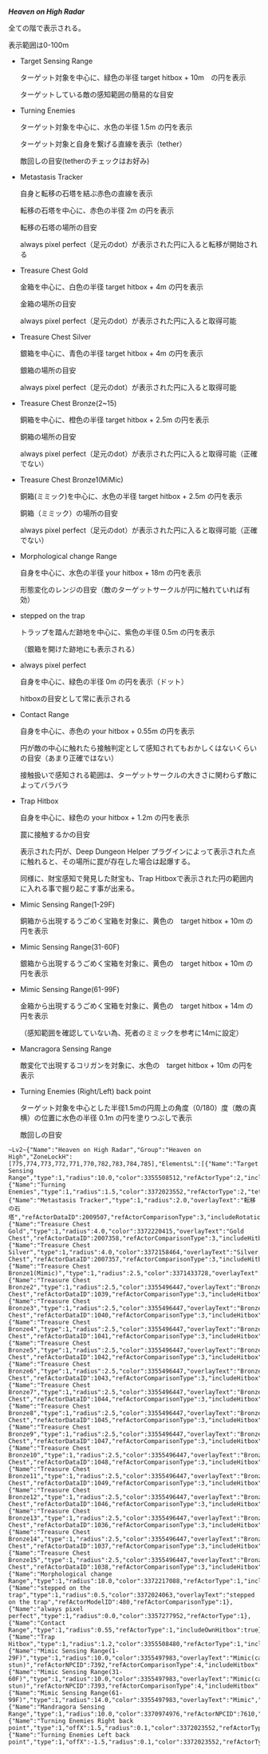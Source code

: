 ***Heaven on High Radar***

  全ての階で表示される。

  表示範囲は0-100m

* Target Sensing Range

  ターゲット対象を中心に、緑色の半径 target hitbox + 10m　の円を表示

  ターゲットしている敵の感知範囲の簡易的な目安

* Turning Enemies

  ターゲット対象を中心に、水色の半径 1.5m の円を表示

  ターゲット対象と自身を繋げる直線を表示（tether）

  敵回しの目安(tetherのチェックはお好み)

* Metastasis Tracker

  自身と転移の石塔を結ぶ赤色の直線を表示

  転移の石塔を中心に、赤色の半径 2m の円を表示

  転移の石塔の場所の目安

  always pixel perfect（足元のdot）が表示された円に入ると転移が開始される

* Treasure Chest Gold

  金箱を中心に、白色の半径 target hitbox + 4m の円を表示

  金箱の場所の目安

  always pixel perfect（足元のdot）が表示された円に入ると取得可能

* Treasure Chest Silver

  銀箱を中心に、青色の半径 target hitbox + 4m の円を表示

  銀箱の場所の目安

  always pixel perfect（足元のdot）が表示された円に入ると取得可能

* Treasure Chest Bronze(2~15)

  銅箱を中心に、橙色の半径 target hitbox + 2.5m の円を表示

  銅箱の場所の目安

  always pixel perfect（足元のdot）が表示された円に入ると取得可能（正確でない）

* Treasure Chest Bronze1(MiMic)

  銅箱(ミミック)を中心に、水色の半径 target hitbox + 2.5m の円を表示

  銅箱（ミミック）の場所の目安

  always pixel perfect（足元のdot）が表示された円に入ると取得可能（正確でない）

* Morphological change Range

  自身を中心に、水色の半径 your hitbox + 18m の円を表示

  形態変化のレンジの目安（敵のターゲットサークルが円に触れていれば有効）

* stepped on the trap

  トラップを踏んだ跡地を中心に、紫色の半径 0.5m の円を表示

  （銀箱を開けた跡地にも表示される）

* always pixel perfect

  自身を中心に、緑色の半径 0m の円を表示（ドット）

  hitboxの目安として常に表示される

* Contact Range

  自身を中心に、赤色の your hitbox + 0.55m の円を表示

  円が敵の中心に触れたら接触判定として感知されてもおかしくはないくらいの目安（あまり正確ではない）

  接触扱いで感知される範囲は、ターゲットサークルの大きさに関わらず敵によってバラバラ

* Trap Hitbox

  自身を中心に、緑色の your hitbox + 1.2m の円を表示

  罠に接触するかの目安

  表示された円が、Deep Dungeon Helper プラグインによって表示された点に触れると、その場所に罠が存在した場合は起爆する。

  同様に、財宝感知で発見した財宝も、Trap Hitboxで表示された円の範囲内に入れる事で掘り起こす事が出来る。

* Mimic Sensing Range(1-29F)

  銅箱から出現するうごめく宝箱を対象に、黄色の　target hitbox + 10m の円を表示

* Mimic Sensing Range(31-60F)

  銀箱から出現するうごめく宝箱を対象に、黄色の　target hitbox + 10m の円を表示

* Mimic Sensing Range(61-99F)

  金箱から出現するうごめく宝箱を対象に、黄色の　target hitbox + 14m の円を表示

  （感知範囲を確認していない為、死者のミミックを参考に14mに設定）

* Mancragora Sensing Range

  敵変化で出現するコリガンを対象に、水色の　target hitbox + 10m の円を表示

* Turning Enemies (Right/Left) back point

  ターゲット対象を中心とした半径1.5mの円周上の角度（0/180）度（敵の真横）の位置に水色の半径 0.1m の円を塗りつぶしで表示

  敵回しの目安  

```
~Lv2~{"Name":"Heaven on High Radar","Group":"Heaven on High","ZoneLockH":[775,774,773,772,771,770,782,783,784,785],"ElementsL":[{"Name":"Target Sensing Range","type":1,"radius":10.0,"color":3355508512,"refActorType":2,"includeHitbox":true},{"Name":"Turning Enemies","type":1,"radius":1.5,"color":3372023552,"refActorType":2,"tether":true},{"Name":"Metastasis Tracker","type":1,"radius":2.0,"overlayText":"転移の石塔","refActorDataID":2009507,"refActorComparisonType":3,"includeRotation":true,"tether":true},{"Name":"Treasure Chest Gold","type":1,"radius":4.0,"color":3372220415,"overlayText":"Gold Chest","refActorDataID":2007358,"refActorComparisonType":3,"includeHitbox":true},{"Name":"Treasure Chest Silver","type":1,"radius":4.0,"color":3372158464,"overlayText":"Silver Chest","refActorDataID":2007357,"refActorComparisonType":3,"includeHitbox":true},{"Name":"Treasure Chest Bronze1(Mimic)","type":1,"radius":2.5,"color":3371433728,"overlayText":"Mimic","refActorDataID":2006020,"refActorComparisonType":3,"includeHitbox":true},{"Name":"Treasure Chest Bronze2","type":1,"radius":2.5,"color":3355496447,"overlayText":"Bronze Chest","refActorDataID":1039,"refActorComparisonType":3,"includeHitbox":true},{"Name":"Treasure Chest Bronze3","type":1,"radius":2.5,"color":3355496447,"overlayText":"Bronze Chest","refActorDataID":1040,"refActorComparisonType":3,"includeHitbox":true},{"Name":"Treasure Chest Bronze4","type":1,"radius":2.5,"color":3355496447,"overlayText":"Bronze Chest","refActorDataID":1041,"refActorComparisonType":3,"includeHitbox":true},{"Name":"Treasure Chest Bronze5","type":1,"radius":2.5,"color":3355496447,"overlayText":"Bronze Chest","refActorDataID":1042,"refActorComparisonType":3,"includeHitbox":true},{"Name":"Treasure Chest Bronze6","type":1,"radius":2.5,"color":3355496447,"overlayText":"Bronze Chest","refActorDataID":1043,"refActorComparisonType":3,"includeHitbox":true},{"Name":"Treasure Chest Bronze7","type":1,"radius":2.5,"color":3355496447,"overlayText":"Bronze Chest","refActorDataID":1044,"refActorComparisonType":3,"includeHitbox":true},{"Name":"Treasure Chest Bronze8","type":1,"radius":2.5,"color":3355496447,"overlayText":"Bronze Chest","refActorDataID":1045,"refActorComparisonType":3,"includeHitbox":true},{"Name":"Treasure Chest Bronze9","type":1,"radius":2.5,"color":3355496447,"overlayText":"Bronze Chest","refActorDataID":1047,"refActorComparisonType":3,"includeHitbox":true},{"Name":"Treasure Chest Bronze10","type":1,"radius":2.5,"color":3355496447,"overlayText":"Bronze Chest","refActorDataID":1048,"refActorComparisonType":3,"includeHitbox":true},{"Name":"Treasure Chest Bronze11","type":1,"radius":2.5,"color":3355496447,"overlayText":"Bronze Chest","refActorDataID":1049,"refActorComparisonType":3,"includeHitbox":true},{"Name":"Treasure Chest Bronze12","type":1,"radius":2.5,"color":3355496447,"overlayText":"Bronze Chest","refActorDataID":1046,"refActorComparisonType":3,"includeHitbox":true},{"Name":"Treasure Chest Bronze13","type":1,"radius":2.5,"color":3355496447,"overlayText":"Bronze Chest","refActorDataID":1036,"refActorComparisonType":3,"includeHitbox":true},{"Name":"Treasure Chest Bronze14","type":1,"radius":2.5,"color":3355496447,"overlayText":"Bronze Chest","refActorDataID":1037,"refActorComparisonType":3,"includeHitbox":true},{"Name":"Treasure Chest Bronze15","type":1,"radius":2.5,"color":3355496447,"overlayText":"Bronze Chest","refActorDataID":1038,"refActorComparisonType":3,"includeHitbox":true},{"Name":"Morphological change Range","type":1,"radius":18.0,"color":3372217088,"refActorType":1,"includeOwnHitbox":true},{"Name":"stepped on the trap","type":1,"radius":0.5,"color":3372024063,"overlayText":"stepped on the trap","refActorModelID":480,"refActorComparisonType":1},{"Name":"always pixel perfect","type":1,"radius":0.0,"color":3357277952,"refActorType":1},{"Name":"Contact Range","type":1,"radius":0.55,"refActorType":1,"includeOwnHitbox":true},{"Name":"Trap Hitbox","type":1,"radius":1.2,"color":3355508480,"refActorType":1,"includeOwnHitbox":true},{"Name":"Mimic Sensing Range(1-29F)","type":1,"radius":10.0,"color":3355497983,"overlayText":"Mimic(can stun)","refActorNPCID":7392,"refActorComparisonType":4,"includeHitbox":true},{"Name":"Mimic Sensing Range(31-60F)","type":1,"radius":10.0,"color":3355497983,"overlayText":"Mimic(can stun)","refActorNPCID":7393,"refActorComparisonType":4,"includeHitbox":true},{"Name":"Mimic Sensing Range(61-99F)","type":1,"radius":14.0,"color":3355497983,"overlayText":"Mimic","refActorNPCID":7394,"refActorComparisonType":4,"includeHitbox":true},{"Name":"Mandragora Sensing Range","type":1,"radius":10.0,"color":3370974976,"refActorNPCID":7610,"refActorComparisonType":4,"includeHitbox":true},{"Name":"Turning Enemies Right back point","type":1,"offX":1.5,"radius":0.1,"color":3372023552,"refActorType":2,"includeRotation":true,"Filled":true},{"Name":"Turning Enemies Left back point","type":1,"offX":-1.5,"radius":0.1,"color":3372023552,"refActorType":2,"includeRotation":true,"Filled":true}]}
```
